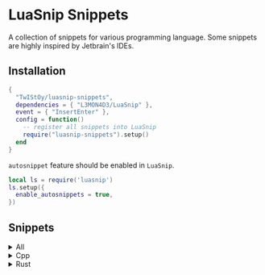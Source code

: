# LuaSnip Snippets

A collection of snippets for various programming language. Some snippets are
highly inspired by Jetbrain's IDEs.

## Installation

```lua
{
  "TwIStOy/luasnip-snippets",
  dependencies = { "L3MON4D3/LuaSnip" },
  event = { "InsertEnter" },
  config = function()
    -- register all snippets into LuaSnip
    require("luasnip-snippets").setup()
  end
}
```

`autosnippet` feature should be enabled in `LuaSnip`.

```lua
local ls = require('luasnip')
ls.setup({
  enable_autosnippets = true,
})
```

## Snippets

<details>
<summary>All</summary>

#### Normal Snippets

|  Trig   | Desc                               |
| :-----: | ---------------------------------- |
| `todo`  | Expand to linewise `TODO` comment  |
| `fixme` | Expand to linewise `FIXME` comment |
| `note`  | Expand to linewise `NOTE` comment  |

</details>

<details>
<summary>Cpp</summary>

#### Normal Snippets

|    Trig     | Desc                                                                                             | Context Required |
| :---------: | ------------------------------------------------------------------------------------------------ | :--------------: |
|    `fn`     | Expand to lambda function in argument list or function body, otherwise expand to normal function |        No        |
|  `\|trans`  | Expand to ranges::views::transform pipe.                                                         |        No        |
| `\|filter`  | Expand to ranges::views::filter pipe.                                                            |        No        |
|    `cpo`    | Expand to customize point object.                                                                |        No        |
| `ns%s(%S+)` | Expand to namespace block (including comments).                                                  |        No        |

#### Auto-snippets

|   Trig   | Desc                                                     |       Context Required        |
| :------: | -------------------------------------------------------- | :---------------------------: |
| `ctor!`  | Expand to default constructor                            |           In Class            |
| `dtor!`  | Expand to default destructor                             |           In Class            |
|  `cc!`   | Expand to default copy constructor                       |           In Class            |
|  `mv!`   | Expand to default move constructor                       |           In Class            |
|  `ncc!`  | Expand to delete copy constructor                        |           In Class            |
|  `nmv!`  | Expand to delete move constructor                        |           In Class            |
|  `ncm!`  | Expand to delete copy and move constructor               |           In Class            |
|  `once`  | Expand to `pragma once` marker at the front of the file. | All lines before are comments |
|   `u8`   | Expand to `uint8_t`.                                     |              No               |
|  `u16`   | Expand to `uint16_t`.                                    |              No               |
|  `u32`   | Expand to `uint32_t`.                                    |              No               |
|  `u64`   | Expand to `uint64_t`.                                    |              No               |
|   `i8`   | Expand to `int8_t`.                                      |              No               |
|  `i16`   | Expand to `int16_t`.                                     |              No               |
|  `i32`   | Expand to `int32_t`.                                     |              No               |
|  `i64`   | Expand to `int64_t`.                                     |              No               |
| `t(%s)!` | Evaluate (QET) marker, and expand to typename.           |              No               |

##### Quick Expand Type markers

| Marker | Expand Type           | Parameter |
| :----: | :-------------------- | :-------: |
|  `v`   | `std::vector`         |     1     |
|  `i`   | `int32_t`             |     0     |
|  `u`   | `uint32_t`            |     0     |
|  `s`   | `std::string`         |     0     |
|  `m`   | `absl::flat_hash_map` |     2     |
|  `t`   | `std::tuple`          |    `*`    |

#### Postfix Snippets

```scheme
[
  (identifier)
  (field_identifier)
] @indent

[
  (call_expression)
  (identifier)
  (template_function)
  (subscript_expression)
  (field_expression)
  (user_defined_literal)
] @any_expr
```

|   Trig    | Desc (placehoder: `?`)                                             | Expr before cursor |
| :-------: | ------------------------------------------------------------------ | :----------------: |
|   `.be`   | Expand to begin and end exprs                                      |     `any_expr`     |
|   `.mv`   | Wraps with `std::move(?)`                                          |     `any_expr`     |
|  `.fwd`   | Wraps with `std::forward<decltype(?)>(?)`                          |     `any_expr`     |
|  `.val`   | Wraps with `std::declval<?>()`                                     |     `any_expr`     |
|   `.dt`   | Wraps with `decltype(?)`                                           |     `any_expr`     |
|   `.uu`   | Wraps with `(void)?`                                               |     `any_expr`     |
|   `.ts`   | Switch indent's coding style between `CamelCase` and `snake_case`. |      `indent`      |
|   `.sc`   | Wraps with `static_cast<>(?)`                                      |     `any_expr`     |
| `.single` | Wraps with `ranges::views::single(?)`                              |     `any_expr`     |
|   `.in`   | Expands to `if (...find)` statements.                              |     `any_expr`     |

</details>

<details>
<summary>Rust</summary>

#### Postfix Snippets

```scheme
[
  (struct_expression)
  (call_expression)
  (identifier)
  (field_expression)
] @expr

[
  (struct_expression)
  (call_expression)
  (identifier)
  (field_expression)

  (generic_type)
  (scoped_type_identifier)
  (reference_type)
] @expr_or_type
```

|    Trig    | Desc (placehoder: `?`)                                     | Expr before cursor |
| :--------: | ---------------------------------------------------------- | :----------------: |
|   `.rc`    | Wraps with `Rc::new(?)` if expr, `Rc<?>` if type           |   `expr_or_type`   |
|   `.arc`   | Wraps with `Arc::new(?)` if expr, `Arc<?>` if type         |   `expr_or_type`   |
|   `.box`   | Wraps with `Box::new(?)` if expr, `Box<?>` if type         |   `expr_or_type`   |
|   `.mu`    | Wraps with `Mutex::new(?)` if expr, `Mutex<?>` if type     |   `expr_or_type`   |
|   `.rw`    | Wraps with `RwLock::new(?)` if expr, `RwLock<?>` if type   |   `expr_or_type`   |
|  `.cell`   | Wraps with `Cell::new(?)` if expr, `Cell<?>` if type       |   `expr_or_type`   |
| `.refcell` | Wraps with `RefCell::new(?)` if expr, `RefCell<?>` if type |   `expr_or_type`   |
|   `.ref`   | Wraps with `&?`                                            |       `expr`       |
|  `.refm`   | Wraps with `&mut ?`                                        |       `expr`       |
|   `.ok`    | Wraps with `Ok(?)`                                         |       `expr`       |
|   `.err`   | Wraps with `Err(?)`                                        |       `expr`       |
|  `.some`   | Wraps with `Some(?)`                                       |       `expr`       |
| `.println` | Wraps with `println!("{:?}", ?)`                           |       `expr`       |

</details>
